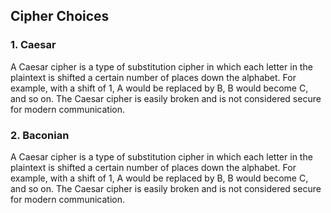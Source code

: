 ## Cipher Choices 
### 1. Caesar 
A Caesar cipher is a type of substitution cipher in which each letter in the plaintext is shifted a certain number of places down the alphabet. For example, with a shift of 1, A would be replaced by B, B would become C, and so on. The Caesar cipher is easily broken and is not considered secure for modern communication.
### 2. Baconian 
A Caesar cipher is a type of substitution cipher in which each letter in the plaintext is shifted a certain number of places down the alphabet. For example, with a shift of 1, A would be replaced by B, B would become C, and so on. The Caesar cipher is easily broken and is not considered secure for modern communication.